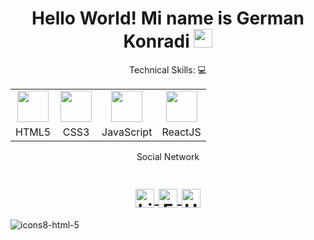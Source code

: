 <h1 align="center">Hello World! Mi name is German Konradi
  <img src="https://user-images.githubusercontent.com/71287015/210174321-7695c93f-f66a-4f39-b82c-de5dca9c2a5b.png" 
       width="30px">
</h1>

<p align="center">Technical Skills: 💻</p>

<div align="center">
    <table>
    <tr>
    <td align="center"><img height="50px" src="https://user-images.githubusercontent.com/71287015/210177428-7a537e83-e2e5-405d-a90d-ca83b8a19fcb.svg"></td>
    <td align="center"><img height="50px" src="https://user-images.githubusercontent.com/71287015/210174304-87261b26-fbe7-41b8-a03a-74b0f19c1bee.png"></td>
    <td align="center"><img height="50px" src="https://user-images.githubusercontent.com/71287015/210174322-d38cd57e-b591-439c-9d0b-8b5e2d761ae6.gif"></td>
    <td align="center"><img height="50px" src="https://user-images.githubusercontent.com/71287015/210174324-7de2d521-ab8e-4acf-bd42-1011ebf660c6.gif"></td>
    </tr>
    <tr>
        <td align="center">HTML5</td>
        <td align="center">CSS3</td>
        <td align="center">JavaScript</td>
        <td align="center">ReactJS</td>
    </tr>
    </table>
</div>

<p align="center">Social Network<p>
  
<h1 align="center">
  
<a target="_blank" href="https://www.linkedin.com/in/german-konradi-962860206/">
  <img align="center" 
       alt="Linkdein" 
       width="30px" 
       src="https://user-images.githubusercontent.com/71287015/210174323-5e6d0899-de05-4578-91ee-228477d9c4d2.gif" />
  </a>

  <a target="_blank" href="https://www.facebook.com/gera.konradi/">
  <img align="center" 
       alt="Facebook" 
       width="30px" 
       src="https://user-images.githubusercontent.com/71287015/210174307-23f16e23-faa3-40c4-a34c-47c89898e513.gif" />
  </a>
  
<a target="_blank" href="mailto:gera.konradi@.com">
  <img align="center" 
       alt="Hotmail" 
       width="30px" 
       src="https://user-images.githubusercontent.com/71287015/210174311-e75a8c9b-3488-417b-b796-eb7f7f975107.png" />
  </a>
</h1>

![icons8-html-5](https://user-images.githubusercontent.com/71287015/210177428-7a537e83-e2e5-405d-a90d-ca83b8a19fcb.svg)
